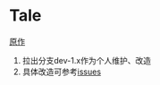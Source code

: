 # Tale
[原作](https://git.oschina.net/biezhi/tale)

1. 拉出分支dev-1.x作为个人维护、改造
2. 具体改造可参考[issues](https://git.oschina.net/devotion/tale/issues)
